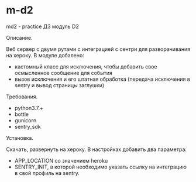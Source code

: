 # m-d2
md2 - practice
ДЗ модуль D2

Описание.

Веб сервер с двумя рутами с интеграцией с сентри для разворачивания на хероку.
В модуле добалено:
- кастомный класс для исключения, чтобы добавить свое осмысленное сообщение для события
- вызов исключения и его штатная обработка (передача исключения в sentry и вывод страницы заглушки)

Требования.

- python3.7.+
- bottle
- gunicorn
- sentry_sdk

Установка.

Скачать, развернуть на хероку.
В настройках добавить два параметра:
- APP_LOCATION со значением heroku
- SENTRY_INIT, в которой необходимо указать ссылку на интеграцию в свой профиль на sentry.
